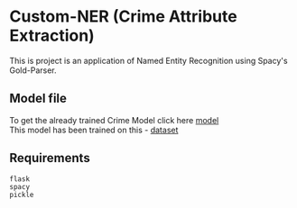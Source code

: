 # Custom-NER (Crime Attribute Extraction)
This is project is an application of Named Entity Recognition using Spacy's Gold-Parser. 

## Model file
To get the already trained Crime Model click here [model](https://drive.google.com/file/d/1wRful1wioPHaK0o3YOtNMy2PWXQtdKX3/view?usp=sharing) <br>
This model has been trained on this - [dataset](https://github.com/shreyasharma98/Custom-NER/tree/master/data)

## Requirements
```
flask
spacy
pickle
```

